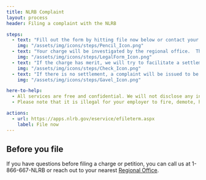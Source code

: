 ```yaml
---
title: NLRB Complaint
layout: process
header: Filing a complaint with the NLRB

steps:
  - text: "Fill out the form by hitting file now below or contact your regional office within 6 months of the perceived offense."
    img: "/assets/img/icons/steps/Pencil_Icon.png"
  - text: "Your charge will be investigated by the regional office.  The average time is 7-12 weeks."
    img: "/assets/img/icons/steps/LegalForm_Icon.png"
  - text: "If the charge has merit, we will try to facilitate a settlement."
    img: "/assets/img/icons/steps/Check_Icon.png"
  - text: "If there is no settlement, a complaint will be issued to be heard by an Administrative Law Judge.  The NLRB will represent the charging party."
    img: "/assets/img/icons/steps/Gavel_Icon.png"

here-to-help:
  - All services are free and confidential. We will not disclose any information to your employer unless you decide to file a formal complaint.
  - Please note that it is illegal for your employer to fire, demote, harass, or otherwise retaliate against you for filing a complaint with the NLRB.

actions:
  - url: https://apps.nlrb.gov/eservice/efileterm.aspx
    label: File now
---
```


## Before you file
If you have questions before filing a charge or petition, you can call us at 1-866-667-NLRB or reach out to your nearest [Regional Office](https://www.nlrb.gov/who-we-are/regional-offices).
